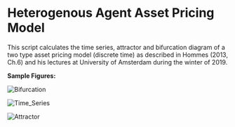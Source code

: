 # Heterogenous Agent Asset Pricing Model 
This script calculates the time series, attractor and bifurcation diagram of a two type asset pricing model (discrete time) as described in Hommes (2013, Ch.6) and his lectures at University of Amsterdam during the winter of 2019. 

__Sample Figures:__

![Bifurcation](https://user-images.githubusercontent.com/45733935/79791516-bcb63680-834d-11ea-93ec-73eb5ccab272.png)

![Time_Series](https://user-images.githubusercontent.com/45733935/79791524-bfb12700-834d-11ea-86f8-cba7ad2ca571.png)

![Attractor](https://user-images.githubusercontent.com/45733935/79791529-c2138100-834d-11ea-881b-b3134d0470d4.png)
